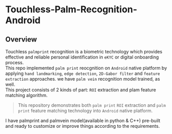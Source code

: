 # Touchless-Palm-Recognition-Android

## Overview

Touchless `palmprint` recognition is a biometric technology which provides effective and reliable personal identification in `eKYC` or digital onboarding process.</br>
This repo implemented `palm print` reocgnition on `Android` native platform by applying `hand landmarking`, `edge detection`, `2D-Gabor filter` and `feature extraction` approaches. we have `palm vein` recognition model trained, as well.</br>
This project consists of 2 kinds of part: `ROI` extraction and plam feature matching algorithm.</br>
> This repository demonstrates both `palm print` `ROI` extraction and `palm print` feature matching technology into `Android` native platform.</br>

I have palmprint and palmvein model(available in python & C++) pre-built and ready to customize or improve things according to the requirements.</br>

